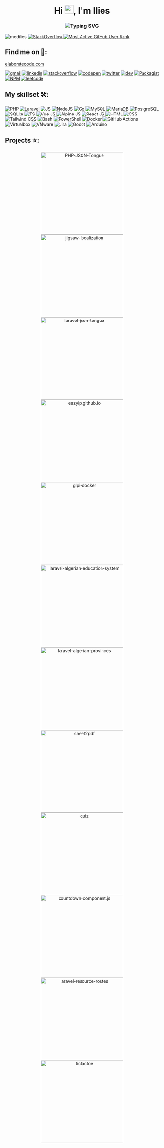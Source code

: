 <h1 align="center">Hi <img src="https://media.giphy.com/media/hvRJCLFzcasrR4ia7z/giphy.gif" width="28">, I'm Ilies</h1>

<h3 align="center">
    <img src="https://readme-typing-svg.demolab.com?font=Fira+Code&size=18&duration=4000&pause=3000&center=true&vCenter=true&width=592&lines=Software engineer%2C+I+specialize+in+backends+dev" alt="Typing SVG" />
</h3>

![medilies](https://komarev.com/ghpvc/?username=medilies&style=flat-square&color=blue)
<a href="https://stackoverflow.com/users/17873304/medilies" target="_blank">
<img alt="StackOverflow" src="https://stackoverflow-badge.vercel.app/?userID=17873304" />
</a>
[![Most Active GitHub User Rank](https://en19suqb1efrnsq.m.pipedream.net/)](https://commits.top/algeria.html#:~:text=medilies)

## Find me on 🧢:

[elaboratecode.com](https://elaboratecode.com)

<!-- <a href="https://stackoverflow.com/users/17873304/medilies"><img src="https://stackoverflow.com/users/flair/17873304.png" width="208" height="58" alt="profile for medilies at Stack Overflow, Q&amp;A for professional and enthusiast programmers" title="profile for medilies at Stack Overflow, Q&amp;A for professional and enthusiast programmers"></a> -->

[![gmail](https://img.shields.io/badge/Gmail-D14836?style=for-the-badge&logo=gmail&logoColor=white)](mailto:medilies.contact@gmail.com)
[![linkedin](https://img.shields.io/badge/LinkedIn-0077B5?style=for-the-badge&logo=linkedin&logoColor=white)](https://linkedin.com/in/medilies)
[![stackoverflow](https://img.shields.io/badge/Stack_Overflow-FE7A16?style=for-the-badge&logo=stack-overflow&logoColor=white)](https://stackoverflow.com/users/17873304)
[![codepen](https://img.shields.io/badge/Codepen-000000?style=for-the-badge&logo=codepen&logoColor=white)](https://codepen.io/medilies)
[![twitter](https://img.shields.io/badge/Twitter-1DA1F2?style=for-the-badge&logo=twitter&logoColor=white)](https://twitter.com/medilies_)
[![dev](https://img.shields.io/badge/dev.to-0A0A0A?style=for-the-badge&logo=devdotto&logoColor=white)](https://dev.to/medilies)
[![Packagist](https://img.shields.io/badge/Packagist-F28D1A?style=for-the-badge&logo=Packagist&logoColor=white)](https://packagist.org/users/medilies/packages/)
[![NPM](https://img.shields.io/badge/npm-CB3837?style=for-the-badge&logo=npm&logoColor=white)](https://www.npmjs.com/~medilies)
[![leetcode](https://img.shields.io/badge/-LeetCode-FFA116?style=for-the-badge&logo=LeetCode&logoColor=black)](https://leetcode.com/medilies)

## My skillset 🛠:

![PHP](https://img.shields.io/badge/PHP-777BB4?style=for-the-badge&logo=php&logoColor=white)
![Laravel](https://img.shields.io/badge/Laravel-FF2D20?style=for-the-badge&logo=laravel&logoColor=white)
![JS](https://img.shields.io/badge/JavaScript-323330?style=for-the-badge&logo=javascript&logoColor=F7DF1E)
![NodeJS](https://img.shields.io/badge/Node.js-339933?style=for-the-badge&logo=nodedotjs&logoColor=white)
![Go](https://img.shields.io/badge/Go-00ADD8?style=for-the-badge&logo=go&logoColor=white)
![MySQL](https://img.shields.io/badge/MySQL-005C84?style=for-the-badge&logo=mysql&logoColor=white)
![MariaDB](https://img.shields.io/badge/MariaDB-003545?style=for-the-badge&logo=mariadb&logoColor=whit)
![PostgreSQL](https://img.shields.io/badge/PostgreSQL-316192?style=for-the-badge&logo=postgresql&logoColor=white)
![SQLite](https://img.shields.io/badge/SQLite-07405E?style=for-the-badge&logo=sqlite&logoColor=white)
![TS](https://img.shields.io/badge/TypeScript-007ACC?style=for-the-badge&logo=typescript&logoColor=white)
![Vue JS](https://img.shields.io/badge/Vue.js-35495E?style=for-the-badge&logo=vuedotjs&logoColor=4FC08D)
![Alpine JS](https://img.shields.io/badge/AlpineJS-8BC0D0?style=for-the-badge&logo=alpine.js&logoColor=black)
![React JS](https://img.shields.io/badge/React-20232A?style=for-the-badge&logo=react&logoColor=61DAFB)
![HTML](https://img.shields.io/badge/HTML5-E34F26?style=for-the-badge&logo=html5&logoColor=white)
![CSS](https://img.shields.io/badge/CSS3-1572B6?style=for-the-badge&logo=css3&logoColor=white)
![Tailwind CSS](https://img.shields.io/badge/Tailwind_CSS-38B2AC?style=for-the-badge&logo=tailwind-css&logoColor=white)
![Bash](https://img.shields.io/badge/GNU%20Bash-4EAA25?style=for-the-badge&logo=GNU%20Bash&logoColor=white)
![PowerShell](https://img.shields.io/badge/powershell-5391FE?style=for-the-badge&logo=powershell&logoColor=white)
![Docker](https://img.shields.io/badge/Docker-2CA5E0?style=for-the-badge&logo=docker&logoColor=white)
![GitHub Actions](https://img.shields.io/badge/GitHub_Actions-2088FF?style=for-the-badge&logo=github-actions&logoColor=white)
![Virtualbox](https://img.shields.io/badge/VirtualBox-21416b?style=for-the-badge&logo=VirtualBox&logoColor=white)
![VMware](https://img.shields.io/badge/VMware_workstation-231f20?style=for-the-badge&logo=VMware&logoColor=white)
![Jira](https://img.shields.io/badge/Jira-0052CC?style=for-the-badge&logo=Jira&logoColor=white)
![Godot](https://img.shields.io/badge/Godot-478CBF?style=for-the-badge&logo=GodotEngine&logoColor=white)
![Arduino](https://img.shields.io/badge/Arduino-00979D?style=for-the-badge&logo=Arduino&logoColor=white)

<!-- ## Blogs posts 📌 -->

## Projects ⭐:

<p align="center">
    <a href="https://github.com/elaborate-code/PHP-JSON-Tongue">
        <img width="270"
            src="https://denvercoder1-github-readme-stats.vercel.app/api/pin/?username=elaborate-code&repo=PHP-JSON-Tongue&theme=react&bg_color=1F222E&title_color=F85D7F&hide_border=true&icon_color=F8D866&show_icons=false"
            alt="PHP-JSON-Tongue">
    </a>
    <a href="https://github.com/elaborate-code/jigsaw-localization">
        <img width="270"
            src="https://denvercoder1-github-readme-stats.vercel.app/api/pin/?username=elaborate-code&repo=jigsaw-localization&theme=react&bg_color=1F222E&title_color=F85D7F&hide_border=true&icon_color=F8D866&show_icons=false"
            alt="jigsaw-localization">
    </a>
       <a href="https://github.com/elaborate-code/laravel-json-tongue">
        <img width="270"
            src="https://denvercoder1-github-readme-stats.vercel.app/api/pin/?username=elaborate-code&repo=laravel-json-tongue&theme=react&bg_color=1F222E&title_color=F85D7F&hide_border=true&icon_color=F8D866&show_icons=false"
            alt="laravel-json-tongue">
    </a>
    <a href="https://github.com/eazyip/eazyip.github.io">
        <img width="270"
            src="https://denvercoder1-github-readme-stats.vercel.app/api/pin/?username=eazyip&repo=eazyip.github.io&theme=react&bg_color=1F222E&title_color=F85D7F&hide_border=true&icon_color=F8D866&show_icons=false"
            alt="eazyip.github.io">
    </a>
    <a href="https://github.com/medilies/glpi-docker">
        <img width="270"
            src="https://denvercoder1-github-readme-stats.vercel.app/api/pin/?username=medilies&repo=glpi-docker&theme=react&bg_color=1F222E&title_color=F85D7F&hide_border=true&icon_color=F8D866&show_icons=false"
            alt="glpi-docker">
    </a>
    <a href="https://github.com/elaborate-code/laravel-algerian-education-system">
        <img width="270"
            src="https://denvercoder1-github-readme-stats.vercel.app/api/pin/?username=elaborate-code&repo=laravel-algerian-education-system&theme=react&bg_color=1F222E&title_color=F85D7F&hide_border=true&icon_color=F8D866&show_icons=false"
            alt="laravel-algerian-education-system">
    </a>
    <a href="https://github.com/elaborate-code/laravel-algerian-provinces">
        <img width="270"
            src="https://denvercoder1-github-readme-stats.vercel.app/api/pin/?username=elaborate-code&repo=laravel-algerian-provinces&theme=react&bg_color=1F222E&title_color=F85D7F&hide_border=true&icon_color=F8D866&show_icons=false"
            alt="laravel-algerian-provinces">
    </a>
    <a href="https://github.com/medilies/sheet2pdf">
        <img width="270"
            src="https://denvercoder1-github-readme-stats.vercel.app/api/pin/?username=medilies&repo=sheet2pdf&theme=react&bg_color=1F222E&title_color=F85D7F&hide_border=true&icon_color=F8D866&show_icons=false"
            alt="sheet2pdf">
    </a>
    <a href="https://github.com/elhayat-school/quiz">
        <img width="270"
            src="https://denvercoder1-github-readme-stats.vercel.app/api/pin/?username=elhayat-school&repo=quiz&theme=react&bg_color=1F222E&title_color=F85D7F&hide_border=true&icon_color=F8D866&show_icons=false"
            alt="quiz">
    </a>
    <a href="https://github.com/medilies/countdown-component.js">
        <img width="270"
            src="https://denvercoder1-github-readme-stats.vercel.app/api/pin/?username=medilies&repo=countdown-component.js&theme=react&bg_color=1F222E&title_color=F85D7F&hide_border=true&icon_color=F8D866&show_icons=false"
            alt="countdown-component.js">
    </a>
    <a href="https://github.com/elaborate-code/laravel-resource-routes">
        <img width="270"
            src="https://denvercoder1-github-readme-stats.vercel.app/api/pin/?username=elaborate-code&repo=laravel-resource-routes&theme=react&bg_color=1F222E&title_color=F85D7F&hide_border=true&icon_color=F8D866&show_icons=false"
            alt="laravel-resource-routes">
    </a>
    <a href="https://github.com/medilies/tictactoe">
        <img width="270"
            src="https://denvercoder1-github-readme-stats.vercel.app/api/pin/?username=medilies&repo=tictactoe&theme=react&bg_color=1F222E&title_color=F85D7F&hide_border=true&icon_color=F8D866&show_icons=false"
            alt="tictactoe">
    </a>
</p>
